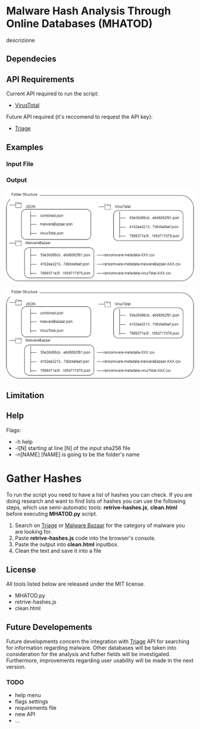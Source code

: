# Malware Hash Analysis Through Online Databases (MHATOD)
descrizione

## Dependecies

## API Requirements
Current API required to run the script:
- [VirusTotal](https://www.virustotal.com/gui/search/)

Future API required (it's reccomend to request the API key):
- [Triage](https://tria.ge/s)



## Examples

### Input File

### Output
![Output folders](https://github.com/itsraval/MHATOD/blob/main/images/folder-struct.png)


<div style="text-align:center">
  <img alt="" src="https://github.com/itsraval/MHATOD/blob/main/images/folder-struct.png">

</div>


## Limitation

## Help
Flags:
- -h          help
- -l\[N\]     starting at line \[N\] of the input sha256 file
- -n\[NAME\]  \[NAME\] is going to be the folder's name

# Gather Hashes
To run the script you need to have a list of hashes you can check. If you are doing research and want to find lists of hashes you can use the following steps, which use semi-automatic tools: **retrive-hashes.js**, **clean.html** before executing **MHATOD.py** script.

1. Search on [Triage](https://tria.ge/s) or [Malware Bazaar](https://bazaar.abuse.ch/) for the category of malware you are looking for.
2. Paste **retrive-hashes.js** code into the browser's console.
3. Paste the output into **clean.html** inputbox.
4. Clean the text and save it into a file

## License
All tools listed below are released under the MIT license.
- MHATOD.py
- retrive-hashes.js
- clean.html

## Future Developements
Future developments concern the integration with [Triage](https://tria.ge/s) API for searching for information regarding malware. Other databases will be taken into consideration for the analysis and futher fields will be investigated. Furthermore, improvements regarding user usability will be made in the next version.

### TODO
- help menu
- flags settings
- requirements file
- new API
- ...
